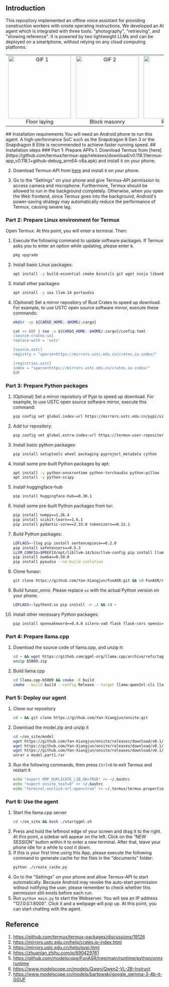 ## Introduction
This repository implemented an offline voice assistant for providing construction workers with onsite operating instructions. We developed an AI agent which is integrated with three tools: "photography", "retrieving", and "showing reference". It is powered by two lightweight LLMs and can be deployed on a smartphone, without relying on any cloud computing platforms.
<table>
<tr>
<td align="center">
<img src="./demo/plank.gif" alt="GIF 1" style="width: 200px;"/>
<br>Floor laying
</td>
<td align="center">
<img src="./demo/block.gif" alt="GIF 2" style="width: 200px;"/>
<br>Block masonry
</td>
<td align="center">
<img src="./demo/rebar.gif" alt="GIF 3" style="width: 200px;"/>
<br>Rebar tying
</td>
</tr>
</table>
## Installation requirements
You will need an Android phone to run this agent. A high-performance SoC such as the Snapdragon 8 Gen 3 or the Snapdragon 8 Elite is recommended to achieve faster running speed.
## Installation steps
### Part 1: Prepare APPs
1. Download Termux from [here](https://github.com/termux/termux-app/releases/download/v0.118.1/termux-app_v0.118.1+github-debug_arm64-v8a.apk) and install it on your phone.

2. Download Termux-API from [here]() and install it on your phone.

3. Go to the "Settings" on your phone and give Termux-API permission to access camera and microphone. Furthermore, Termux should be allowed to run in the background completely. Otherwise, when you open the Web frontend, since Termux goes into the background, Android's power-saving strategy may automatically reduce the performance of Termux, causing severe lag.

### Part 2: Prepare Linux environment for Termux

Open Termux. At this point, you will enter a terminal. Then:

1. Execute the following command to update software packages. If Termux asks you to enter an option while updating, please enter `N`.
    ```bash
    pkg upgrade
    ```
2. Install basic Linux packages:
    ```bash
    apt install -y build-essential cmake binutils git wget ninja libandroid-spawn python python-pip unrar unzip rust tur-repo
    ```
3. Install other packages:
    ```bash
    apt install -y sox llvm-14 portaudio
    ```
4. (Optional) Set a mirror repository of Rust Crates to speed up download. For example, to use USTC open source software mirror, execute these commands:
    ```bash
    mkdir -vp ${CARGO_HOME:-$HOME/.cargo}

    cat << EOF | tee -a ${CARGO_HOME:-$HOME/.cargo}/config.toml
    [source.crates-io]
    replace-with = 'ustc'

    [source.ustc]
    registry = "sparse+https://mirrors.ustc.edu.cn/crates.io-index/"

    [registries.ustc]
    index = "sparse+https://mirrors.ustc.edu.cn/crates.io-index/"
    EOF
    ```
### Part 3: Prepare Python packages

1. (Optional) Set a mirror repository of Pypi to speed up download. For example, to use USTC open source software mirror, execute this command:
    ```bash
    pip config set global.index-url https://mirrors.ustc.edu.cn/pypi/simple
    ```
2. Add tur repository:
    ```bash
    pip config set global.extra-index-url https://termux-user-repository.github.io/pypi/
    ```
2. Install basic python packages:
    ```bash
    pip install setuptools wheel packaging pyproject_metadata cython
    ```
4. Install some pre-built Python packages by apt:
    ```bash
    apt install -y python-onnxruntime python-torchaudio python-pillow
    apt install -y python-scipy 
    ```
5. Install huggingface-hub
    ```bash
    pip install huggingface-hub==0.30.1
    ```
6. Install some pre-built Python packages from tur:
    ```bash
    pip install numpy==1.26.4
    pip install scikit-learn==1.6.1
    pip install pydantic-core==2.33.0 tokenizers==0.21.1
    ```
7. Build Python packages:
    ```bash
    LDFLAGS=-llog pip install sentencepiece==0.2.0
    pip install safetensors==0.5.3
    LLVM_CONFIG=$PREFIX/opt/libllvm-14/bin/llvm-config pip install llvmlite==0.42.0
    pip install numba==0.59.0
    pip install pyaudio --no-build-isolation
    ```
8. Clone funasr:
    ```bash
    git clone https://github.com/Yan-Xiangjun/FunASR.git && cd FunASR/runtime/python/onnxruntime
    ```
9. Build funasr_onnx. Please replace `xx` with the actual Python version on your phone.
    ```bash
    LDFLAGS=-lpython3.xx pip install -e ./ && cd ~
    ```
10. Install other necessary Python packages:
    ```bash
    pip install openwakeword==0.4.0 silero-vad flask flask-cors openai==1.72.0 num2words pydantic==2.11.0 transformers==4.50.3
    ```

### Part 4: Prepare llama.cpp

1. Download the source code of llama.cpp, and unzip it:
    ```bash
    cd ~ && wget https://github.com/ggml-org/llama.cpp/archive/refs/tags/b5009.zip
    unzip b5009.zip
    ```
2. Build llama.cpp
    ```bash
    cd llama.cpp-b5009 && cmake -B build
    cmake --build build --config Release --target llama-qwen2vl-cli llama-server
    ```


### Part 5: Deploy our agent
1. Clone our repository
    ```bash
    cd ~ && git clone https://github.com/Yan-Xiangjun/onsite.git
    ```
2. Download the model.zip and unzip it
    ```bash
    cd ~/on_site/model
    wget https://github.com/Yan-Xiangjun/onsite/releases/download/v0.1/model.part1.rar
    wget https://github.com/Yan-Xiangjun/onsite/releases/download/v0.1/model.part2.rar
    wget https://github.com/Yan-Xiangjun/onsite/releases/download/v0.1/model.part3.rar
    unrar x model.part1.rar
    ```
3. Run the following commands, then press `Ctrl+D` to exit Termux and restart it
    ```bash
    echo "export KMP_DUPLICATE_LIB_OK=TRUE" >> ~/.bashrc
    echo "export onsite_test=0" >> ~/.bashrc
    echo "terminal-onclick-url-open=true" >> ~/.termux/termux.properties
    ```
### Part 6: Use the agent
1. Start the llama.cpp server
    ```bash
    cd ~/on_site && bash ./startggml.sh
    ```
2. Press and hold the leftmost edge of your screen and drag it to the right. At this point, a sidebar will appear on the left. Click on the "NEW SESSION" button within it to enter a new terminal. After that, leave your phone idle for a while to cool it down.
3. If this is your first time using this App, please execute the following command to generate cache for the files in the "documents" folder:
    ```bash
    python ./create_cache.py
    ```
4. Go to the "Settings" on your phone and allow Termux-API to start automatically. Because Android may revoke the auto-start permission without notifying the user, please remember to check whether this permission still exists before each run.
5. Run `python main.py` to start the Webserver. You will see an IP address "127.0.0.1:8000". Click it and a webpage will pop up. At this point, you can start chatting with the agent.

## Reference
1. https://github.com/termux/termux-packages/discussions/19126
2. https://mirrors.ustc.edu.cn/help/crates.io-index.html
3. https://mirrors.ustc.edu.cn/help/pypi.html
4. https://zhuanlan.zhihu.com/p/690429761
5. https://github.com/modelscope/FunASR/tree/main/runtime/python/onnxruntime
6. https://www.modelscope.cn/models/Qwen/Qwen2-VL-2B-Instruct
7. https://www.modelscope.cn/models/bartowski/google_gemma-3-4b-it-GGUF


